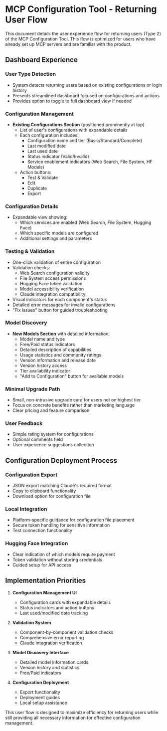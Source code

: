 # MCP Configuration Tool - Returning User Flow

This document details the user experience flow for returning users (Type 2) of the MCP Configuration Tool. This flow is optimized for users who have already set up MCP servers and are familiar with the product.

## Dashboard Experience

### User Type Detection
- System detects returning users based on existing configurations or login history
- Presents streamlined dashboard focused on configurations and actions
- Provides option to toggle to full dashboard view if needed

### Configuration Management
- **Existing Configurations Section** (positioned prominently at top)
  - List of user's configurations with expandable details
  - Each configuration includes:
    - Configuration name and tier (Basic/Standard/Complete)
    - Last modified date
    - Last used date
    - Status indicator (Valid/Invalid)
    - Service enablement indicators (Web Search, File System, HF Models)
  - Action buttons:
    - Test & Validate
    - Edit
    - Duplicate
    - Export

### Configuration Details
- Expandable view showing:
  - Which services are enabled (Web Search, File System, Hugging Face)
  - Which specific models are configured
  - Additional settings and parameters

### Testing & Validation
- One-click validation of entire configuration
- Validation checks:
  - Web Search configuration validity
  - File System access permissions
  - Hugging Face token validation
  - Model accessibility verification
  - Claude integration compatibility
- Visual indicators for each component's status
- Detailed error messages for invalid configurations
- "Fix Issues" button for guided troubleshooting

### Model Discovery
- **New Models Section** with detailed information:
  - Model name and type
  - Free/Paid status indicators
  - Detailed description of capabilities
  - Usage statistics and community ratings
  - Version information and release date
  - Version history access
  - Tier availability indicator
  - "Add to Configuration" button for available models

### Minimal Upgrade Path
- Small, non-intrusive upgrade card for users not on highest tier
- Focus on concrete benefits rather than marketing language
- Clear pricing and feature comparison

### User Feedback
- Simple rating system for configurations
- Optional comments field
- User experience suggestions collection

## Configuration Deployment Process

### Configuration Export
- JSON export matching Claude's required format
- Copy to clipboard functionality
- Download option for configuration file

### Local Integration
- Platform-specific guidance for configuration file placement
- Secure token handling for sensitive information
- Test connection functionality

### Hugging Face Integration
- Clear indication of which models require payment
- Token validation without storing credentials
- Guided setup for API access

## Implementation Priorities

1. **Configuration Management UI**
   - Configuration cards with expandable details
   - Status indicators and action buttons
   - Last used/modified date tracking

2. **Validation System**
   - Component-by-component validation checks
   - Comprehensive error reporting
   - Claude integration verification

3. **Model Discovery Interface**
   - Detailed model information cards
   - Version history and statistics
   - Free/Paid indicators

4. **Configuration Deployment**
   - Export functionality
   - Deployment guides
   - Local setup assistance

This user flow is designed to maximize efficiency for returning users while still providing all necessary information for effective configuration management.
